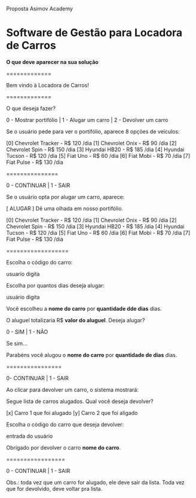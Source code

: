 Proposta Asimov Academy
# Software de Gestão para Locadora de Carros

**O que deve aparecer na sua solução**

=============

Bem vindo à Locadora de Carros!

=============

O que deseja fazer?

0 - Mostrar portifólio | 1 - Alugar um carro | 2 - Devolver um carro

Se o usuário pede para ver o portifólio, aparece 8 opções de veículos:

[0] Chevrolet Tracker - R$ 120 /dia
[1] Chevrolet Onix - R$ 90 /dia
[2] Chevrolet Spin - R$ 150 /dia
[3] Hyundai HB20 - R$ 185 /dia
[4] Hyundai Tucson - R$ 120 /dia
[5] Fiat Uno - R$ 60 /dia
[6] Fiat Mobi - R$ 70 /dia
[7] Fiat Pulse - R$ 130 /dia

===============

0 - CONTINUAR | 1 - SAIR

Se o usuário opta por alugar um carro, aparece:

[ ALUGAR ] Dê uma olhada em nosso portifólio.

[0] Chevrolet Tracker - R$ 120 /dia
[1] Chevrolet Onix - R$ 90 /dia
[2] Chevrolet Spin - R$ 150 /dia
[3] Hyundai HB20 - R$ 185 /dia
[4] Hyundai Tucson - R$ 120 /dia
[5] Fiat Uno - R$ 60 /dia
[6] Fiat Mobi - R$ 70 /dia
[7] Fiat Pulse - R$ 130 /dia

==================

Escolha o código do carro:

usuario digita

Escolha por quantos dias deseja alugar:

usuário digita

Você escolheu a **nome do carro** por **quantidade dde dias** dias.

O aluguel totalizaria R$ **valor do aluguel**. Deseja alugar?

0 - SIM | 1 - NÃO

Se sim...

Parabéns você alugou o **nome do carro** por **quantidade de dias** dias.

================

0- CONTINUAR | 1 - SAIR

Ao clicar para devolver um carro, o sistema mostrará:

Segue lista de carros alugados. Qual você deseja devolver?

[x] Carro 1 que foi alugado
[y] Carro 2 que foi aligado

Escolha o código do carro que deseja devolver:

entrada do usuário

Obrigado por devolver o carro **nome do carro**.

=================

0 - CONTINUAR | 1 - SAIR

Obs.: toda vez que um carro for alugado, ele deve sair da lista. Toda vez que for devolvido, deve voltar pra lista.

